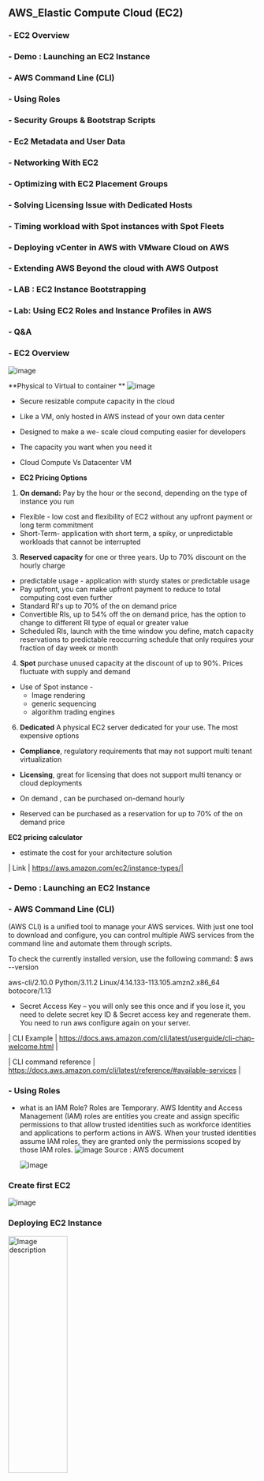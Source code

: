 ## AWS_Elastic Compute Cloud (EC2)

### - EC2 Overview
### - Demo : Launching an EC2 Instance
### - AWS Command Line (CLI)
### - Using Roles
### - Security Groups & Bootstrap Scripts
### - Ec2 Metadata and User Data
### - Networking With EC2
### - Optimizing with EC2 Placement Groups
### - Solving Licensing Issue with Dedicated Hosts
### - Timing workload with Spot instances with Spot Fleets
### - Deploying vCenter in AWS with VMware Cloud on AWS
### - Extending AWS Beyond the cloud with AWS Outpost
### - LAB : EC2 Instance Bootstrapping
### - Lab: Using EC2 Roles and Instance Profiles in AWS
### - Q&A


### - EC2 Overview

![image](https://github.com/Mk-CloudLeader/aws_Meetup-2023/assets/66654978/fdf4f880-4b31-4d7c-bf7c-56afc7a1459e)

**Physical to Virtual to container **
![image](https://github.com/Mk-CloudLeader/aws_Meetup-2023/assets/66654978/531852c4-db5a-491c-88bf-24d2e2778c84)


- Secure resizable compute capacity in the cloud
- Like a VM, only hosted in AWS instead of your own data center 
- Designed to make a we- scale cloud computing easier for developers
- The capacity you want when you need it
- Cloud Compute Vs Datacenter VM


- **EC2 Pricing Options**

1. **On demand:**  Pay by the hour or the second, depending on the type of instance you run
- Flexible - low cost and flexibility of EC2 without any upfront payment or long term commitment 
- Short-Term- application with short term, a spiky, or unpredictable workloads that cannot be interrupted 


3. **Reserved capacity** for one or three years. Up to 70% discount on the hourly charge 

-	predictable usage - application with sturdy states or predictable usage 
-	 Pay upfront, you can make upfront payment to reduce to total computing cost even further
-	Standard RI's up to 70% of the on demand price
-	Convertible RIs,  up to 54% off the on demand price, has the option to change to different RI type of equal or greater value 
-	Scheduled RIs,  launch with the time window you define, match capacity reservations to predictable reoccurring schedule that only requires your fraction of day week or month 


4. **Spot** purchase unused capacity at the discount of up to 90%. Prices fluctuate with supply and demand

  - Use of Spot instance - 
       - Image rendering
       - generic sequencing
       - algorithm trading engines 

6. **Dedicated** A physical EC2 server dedicated for your use. The most expensive options 

- **Compliance**,  regulatory requirements that may not support multi tenant virtualization
- **Licensing**,  great for licensing that does not support multi tenancy or cloud deployments

- On demand , can be purchased on-demand hourly 
- Reserved can be purchased as a reservation for up to 70% of the on demand price  

**EC2  pricing calculator** 
  - estimate the cost for your architecture solution  


| Link | https://aws.amazon.com/ec2/instance-types/|



### - Demo : Launching an EC2 Instance


### - AWS Command Line (CLI)

(AWS CLI) is a unified tool to manage your AWS services. With just one tool to download and configure, you can control multiple AWS services from the command line and automate them through scripts.

To check the currently installed version, use the following command:
$ aws --version

aws-cli/2.10.0 Python/3.11.2 Linux/4.14.133-113.105.amzn2.x86_64 botocore/1.13

- Secret Access Key – you will only see this once and if you lose it, you need to delete secret key ID & Secret access key and regenerate them. You need to run aws configure again on your server. 


| CLI Example | https://docs.aws.amazon.com/cli/latest/userguide/cli-chap-welcome.html  |


| CLI command reference | https://docs.aws.amazon.com/cli/latest/reference/#available-services |


### - Using Roles
- what is an IAM Role?
Roles are Temporary. AWS Identity and Access Management (IAM) roles are entities you create and assign specific permissions to that allow trusted identities such as workforce identities and applications to perform actions in AWS. When your trusted identities assume IAM roles, they are granted only the permissions scoped by those IAM roles.
  ![image](https://github.com/Mk-CloudLeader/aws_Meetup-2023/assets/66654978/28b186e3-ffe1-4e81-b599-c3aa4e253f70)
  Source : AWS document

  ![image](https://github.com/Mk-CloudLeader/aws_Meetup-2023/assets/66654978/b9f77b3a-a870-4719-83ec-c4e8c507255d)
  
### Create first EC2
![image](https://github.com/Mk-CloudLeader/aws_Meetup-2023/assets/66654978/fe1efbda-e33a-4779-a345-02db78123474)


### Deploying EC2 Instance
<img src="https://github.com/manav-dl/aws_Meetup-2023/assets/122433722/74eed498-193e-4d6e-a285-a1b22c972102" alt="Image description" width="120" height="480">


